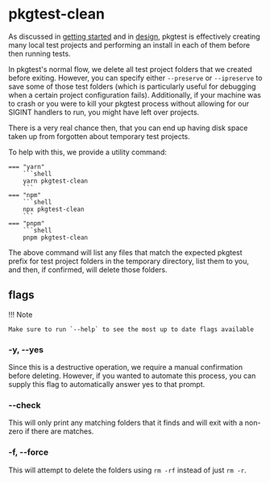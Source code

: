 # pkgtest-clean

As discussed in [getting started](../1-getting-started.md) and in [design](./99-design.md#test-projects), pkgtest
is effectively creating many local test projects and performing an install in each of them before then running
tests.

In pkgtest's normal flow, we delete all test project folders that we created before exiting.  However, you can 
specify either `--preserve` or `--ipreserve` to save some of those test folders (which is particularly useful
for debugging when a certain project configuration fails).  Additionally, if your machine was to crash or you were
to kill your pkgtest process without allowing for our SIGINT handlers to run, you might have left over projects.

There is a very real chance then, that you can end up having disk space taken up from forgotten about temporary test projects.

To help with this, we provide a utility command:

```
=== "yarn"
    ```shell
    yarn pkgtest-clean
    ```
=== "npm"
    ```shell
    npx pkgtest-clean
    ```
=== "pnpm"
    ```shell
    pnpm pkgtest-clean
```

The above command will list any files that match the expected pkgtest prefix for test project folders in the temporary directory,
list them to you, and then, if confirmed, will delete those folders.

## flags

!!! Note

    Make sure to run `--help` to see the most up to date flags available

### -y, --yes

Since this is a destructive operation, we require a manual confirmation before deleting.  However, if you wanted to automate this process,
you can supply this flag to automatically answer yes to that prompt.

### --check

This will only print any matching folders that it finds and will exit with a non-zero if there are matches.

### -f, --force

This will attempt to delete the folders using `rm -rf` instead of just `rm -r`.